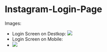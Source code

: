 # Instagram-Login-Page

Images:
  - Login Screen on Destkop: 
   ![](https://github.com/vitormanoelcsantos/Instagram-Login-Screen-Images/blob/master/Login%20Screen%20Desktop.png)
  - Login Screen on Mobile:
  - ![](https://github.com/vitormanoelcsantos/Instagram-Login-Screen-Images/blob/master/Login%20Screen%20Mobile.png)
   
 
    
 
  

